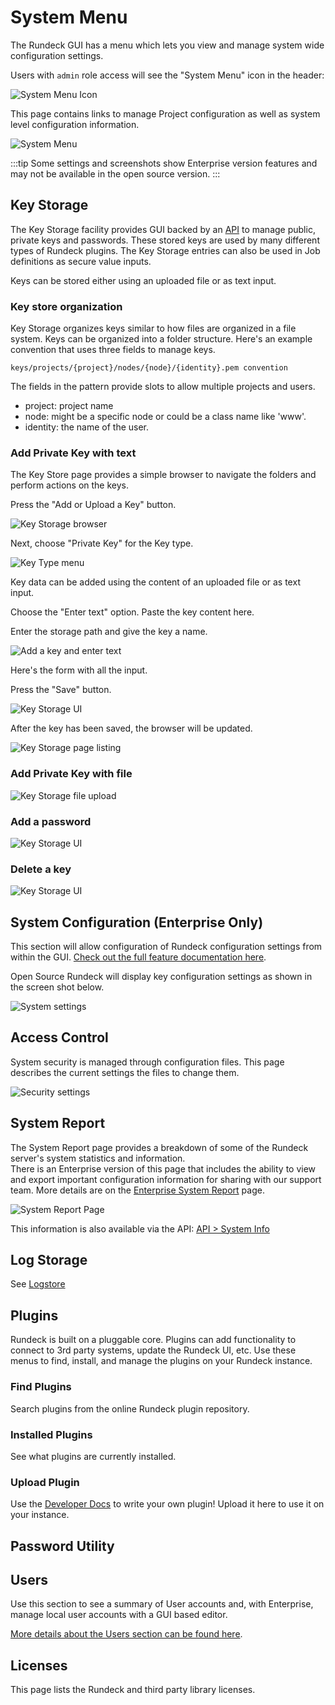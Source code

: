 # System Menu

The Rundeck GUI has a menu which lets you view and manage system wide configuration settings.

Users with `admin` role access will see the "System Menu" icon in the header:

![System Menu Icon](/assets/img/fig0701.png)

This page contains links to manage Project configuration as well as system level configuration information.

![System Menu](/assets/img/fig0702.png)

:::tip
Some settings and screenshots show Enterprise version features and may not be available in the open source version.
:::

## Key Storage

The Key Storage facility provides GUI backed by an [API](/api/index.md#key-storage) to manage public, private keys and passwords.
These stored keys are used by many different types of Rundeck plugins.  The Key Storage entries can also be used in Job definitions as secure value inputs.

Keys can be stored either using an uploaded file or as text input.

### Key store organization

Key Storage organizes keys similar to how files are organized in a file system. Keys can be organized into a folder structure.
Here's an example convention that uses three fields to manage keys.

    keys/projects/{project}/nodes/{node}/{identity}.pem convention

The fields in the pattern provide slots to allow multiple projects and users.

- project: project name
- node: might be a specific node or could be a class name like 'www'.
- identity: the name of the user.

### Add Private Key with text

The Key Store page provides a simple browser to navigate the folders and perform actions on the keys.

Press the "Add or Upload a Key" button.

![Key Storage browser](/assets/img/fig0720.png)

Next, choose "Private Key" for the Key type.

![Key Type menu](/assets/img/fig0722.png)

Key data can be added using the content of an uploaded file or as text input.

Choose the "Enter text" option. Paste the key content here.

Enter the storage path and give the key a name.

![Add a key and enter text](/assets/img/fig0721.png)

Here's the form with all the input.

Press the "Save" button.

![Key Storage UI](/assets/img/fig0724.png)

After the key has been saved, the browser will be updated.

![Key Storage page listing](/assets/img/fig0725.png)

### Add Private Key with file

![Key Storage file upload](/assets/img/fig0728.png)

### Add a password

![Key Storage UI](/assets/img/fig0726.png)

### Delete a key

![Key Storage UI](/assets/img/fig0727.png)

## System Configuration (Enterprise Only)

This section will allow configuration of Rundeck configuration settings from within the GUI.  [Check out the full feature documentation here](/manual/configuration-mgmt/configmgmt.md).

Open Source Rundeck will display key configuration settings as shown in the screen shot below.

![System settings](/assets/img/fig0715.png)

## Access Control

System security is managed through configuration files. This page describes the current settings the files to change them.

![Security settings](/assets/img/fig0716.png)

## System Report

The System Report page provides a breakdown of some of the Rundeck server's system statistics and information.  
There is an Enterprise version of this page that includes the ability to view and export important configuration
information for sharing with our support team.  More details are on the [Enterprise System Report](system-report.md) page.

![System Report Page](/assets/img/fig0703.png)

This information is also available via the API: [API > System Info](/api/index.md#system-info)

## Log Storage

See [Logstore](/administration/cluster/logstore/)

## Plugins

Rundeck is built on a pluggable core.  Plugins can add functionality to connect to 3rd party systems, update the Rundeck UI, etc.
Use these menus to find, install, and manage the plugins on your Rundeck instance.

### Find Plugins

Search plugins from the online Rundeck plugin repository.

### Installed Plugins

See what plugins are currently installed.

### Upload Plugin

Use the [Developer Docs](/api/rundeck-api) to write your own plugin!  Upload it here to use it on your instance.

## Password Utility

## Users
Use this section to see a summary of User accounts and, with Enterprise, manage local user accounts with a GUI based editor.

[More details about the Users section can be found here](/manual/user-management/user-mgmt.html).

## Licenses

This page lists the Rundeck and third party library licenses.
